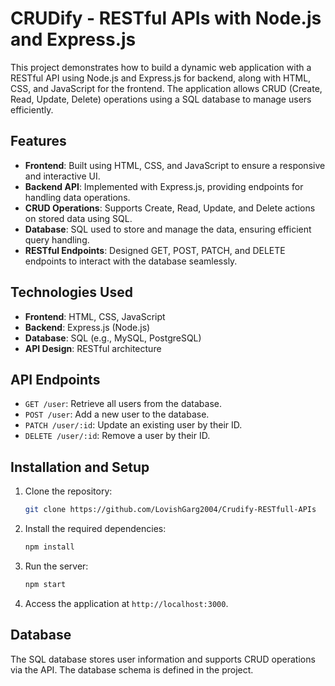 # CRUDify - RESTful APIs with Node.js and Express.js
This project demonstrates how to build a dynamic web application with a RESTful API using Node.js and Express.js for backend, along with HTML, CSS, and JavaScript for the frontend. The application allows CRUD (Create, Read, Update, Delete) operations using a SQL database to manage users efficiently.

## Features

- **Frontend**: Built using HTML, CSS, and JavaScript to ensure a responsive and interactive UI.
- **Backend API**: Implemented with Express.js, providing endpoints for handling data operations.
- **CRUD Operations**: Supports Create, Read, Update, and Delete actions on stored data using SQL.
- **Database**: SQL used to store and manage the data, ensuring efficient query handling.
- **RESTful Endpoints**: Designed GET, POST, PATCH, and DELETE endpoints to interact with the database seamlessly.

## Technologies Used

- **Frontend**: HTML, CSS, JavaScript
- **Backend**: Express.js (Node.js)
- **Database**: SQL (e.g., MySQL, PostgreSQL)
- **API Design**: RESTful architecture

## API Endpoints

- `GET /user`: Retrieve all users from the database.
- `POST /user`: Add a new user to the database.
- `PATCH /user/:id`: Update an existing user by their ID.
- `DELETE /user/:id`: Remove a user by their ID.

## Installation and Setup

1. Clone the repository:
   ```bash
   git clone https://github.com/LovishGarg2004/Crudify-RESTfull-APIs

2. Install the required dependencies:
   ```bash
   npm install

3. Run the server:
   ```bash
   npm start
   
4. Access the application at `http://localhost:3000`.

## Database
The SQL database stores user information and supports CRUD operations via the API. The database schema is defined in the project.
